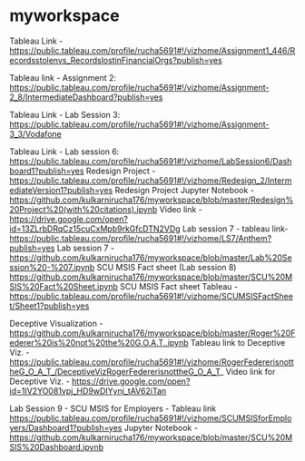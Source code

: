# myworkspace
Tableau Link - https://public.tableau.com/profile/rucha5691#!/vizhome/Assignment1_446/Recordsstolenvs_RecordslostinFinancialOrgs?publish=yes

Tableau link - Assignment 2: https://public.tableau.com/profile/rucha5691#!/vizhome/Assignment-2_8/IntermediateDashboard?publish=yes

Tableau Link - Lab Session 3: https://public.tableau.com/profile/rucha5691#!/vizhome/Assignment-3_3/Vodafone

Tableau Link - Lab session 6: https://public.tableau.com/profile/rucha5691#!/vizhome/LabSession6/Dashboard1?publish=yes
Redesign Project - https://public.tableau.com/profile/rucha5691#!/vizhome/Redesign_2/IntermediateVersion1?publish=yes
Redesign Project Jupyter Notebook - https://github.com/kulkarnirucha176/myworkspace/blob/master/Redesign%20Project%20(with%20citations).ipynb
Video link - https://drive.google.com/open?id=13ZLrbDRqCz15cuCxMpb9rkGfcDTN2VDg
Lab session 7 - tableau link-  https://public.tableau.com/profile/rucha5691#!/vizhome/LS7/Anthem?publish=yes
Lab session 7 - https://github.com/kulkarnirucha176/myworkspace/blob/master/Lab%20Session%20-%207.ipynb
SCU MSIS Fact sheet (Lab session 8) https://github.com/kulkarnirucha176/myworkspace/blob/master/SCU%20MSIS%20Fact%20Sheet.ipynb
SCU MSIS Fact sheet Tableau - https://public.tableau.com/profile/rucha5691#!/vizhome/SCUMSISFactSheet/Sheet1?publish=yes

Deceptive Visualization - https://github.com/kulkarnirucha176/myworkspace/blob/master/Roger%20Federer%20is%20not%20the%20G.O.A.T..ipynb
Tableau link to Deceptive Viz. - https://public.tableau.com/profile/rucha5691#!/vizhome/RogerFedererisnottheG_O_A_T_/DeceptiveVizRogerFedererisnottheG_O_A_T_
Video link for Deceptive Viz. - https://drive.google.com/open?id=1IV2YO081vpj_HD9wDIYynj_tAV62iTan

Lab Session 9 - SCU MSIS for Employers - Tableau link https://public.tableau.com/profile/rucha5691#!/vizhome/SCUMSISforEmployers/Dashboard1?publish=yes
Jupyter Notebook - https://github.com/kulkarnirucha176/myworkspace/blob/master/SCU%20MSIS%20Dashboard.ipynb
